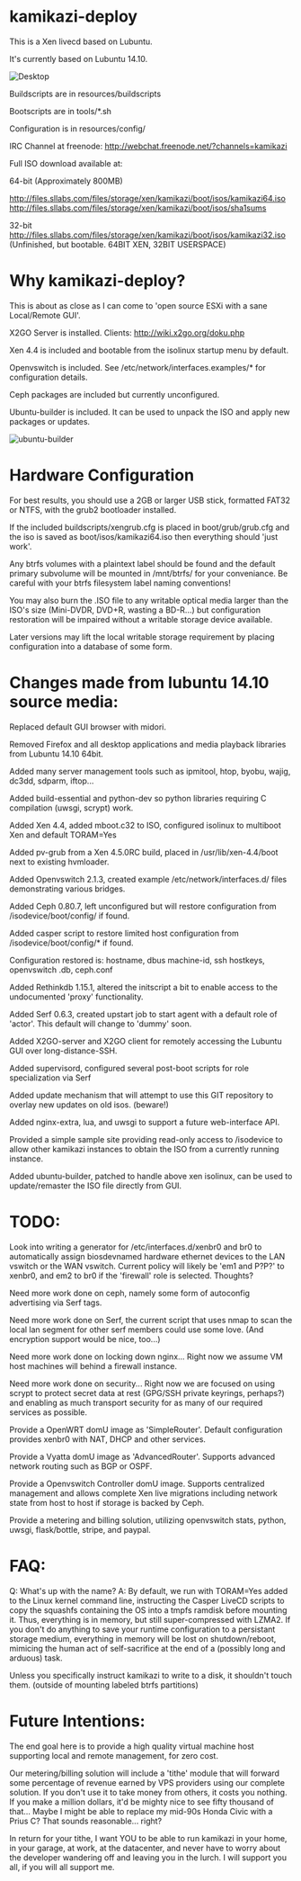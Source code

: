 kamikazi-deploy
===============

This is a Xen livecd based on Lubuntu.

It's currently based on Lubuntu 14.10.

![Desktop](http://files.sllabs.com/files/long-term/screenshots/kamikazi/kamikazi-builder-14.10-2015-02-04-00-35-08.png)

Buildscripts are in resources/buildscripts

Bootscripts are in tools/*.sh

Configuration is in resources/config/

IRC Channel at freenode:
http://webchat.freenode.net/?channels=kamikazi

Full ISO download available at:

64-bit (Approximately 800MB)

http://files.sllabs.com/files/storage/xen/kamikazi/boot/isos/kamikazi64.iso
http://files.sllabs.com/files/storage/xen/kamikazi/boot/isos/sha1sums

32-bit
http://files.sllabs.com/files/storage/xen/kamikazi/boot/isos/kamikazi32.iso
(Unfinished, but bootable. 64BIT XEN, 32BIT USERSPACE)

Why kamikazi-deploy?
===============

This is about as close as I can come to 'open source ESXi with a sane Local/Remote GUI'.

X2GO Server is installed. Clients: http://wiki.x2go.org/doku.php

Xen 4.4 is included and bootable from the isolinux startup menu by default.

Openvswitch is included. See /etc/network/interfaces.examples/* for configuration details.

Ceph packages are included but currently unconfigured.

Ubuntu-builder is included. It can be used to unpack the ISO and apply new packages or updates.

![ubuntu-builder](http://files.sllabs.com/files/long-term/screenshots/kamikazi/kamikazi-builder-14.10-2015-02-04-22-18-39.png)



Hardware Configuration
===============

For best results, you should use a 2GB or larger USB stick, formatted FAT32 or NTFS, with the grub2 bootloader installed.

If the included buildscripts/xengrub.cfg is placed in boot/grub/grub.cfg and the iso is saved as boot/isos/kamikazi64.iso then everything should 'just work'.

Any btrfs volumes with a plaintext label should be found and the default primary subvolume will be mounted in /mnt/btrfs/<label> for your conveniance. Be careful with your btrfs filesystem label naming conventions!

You may also burn the .ISO file to any writable optical media larger than the ISO's size (Mini-DVDR, DVD+R, wasting a BD-R...) but configuration restoration will be impaired without a writable storage device available.

Later versions may lift the local writable storage requirement by placing configuration into a database of some form.


Changes made from lubuntu 14.10 source media:
===============

Replaced default GUI browser with midori.

Removed Firefox and all desktop applications and media playback libraries from Lubuntu 14.10 64bit.

Added many server management tools such as ipmitool, htop, byobu, wajig, dc3dd, sdparm, iftop...

Added build-essential and python-dev so python libraries requiring C compilation (uwsgi, scrypt) work.

Added Xen 4.4, added mboot.c32 to ISO, configured isolinux to multiboot Xen and default TORAM=Yes

Added pv-grub from a Xen 4.5.0RC build, placed in /usr/lib/xen-4.4/boot next to existing hvmloader.

Added Openvswitch 2.1.3, created example /etc/network/interfaces.d/ files demonstrating various bridges.

Added Ceph 0.80.7, left unconfigured but will restore configuration from /isodevice/boot/config/ if found.

Added casper script to restore limited host configuration from /isodevice/boot/config/* if found.

Configuration restored is: hostname, dbus machine-id, ssh hostkeys, openvswitch .db, ceph.conf

Added Rethinkdb 1.15.1, altered the initscript a bit to enable access to the undocumented 'proxy' functionality.

Added Serf 0.6.3, created upstart job to start agent with a default role of 'actor'. This default will change to 'dummy' soon.

Added X2GO-server and X2GO client for remotely accessing the Lubuntu GUI over long-distance-SSH.

Added supervisord, configured several post-boot scripts for role specialization via Serf

Added update mechanism that will attempt to use this GIT repository to overlay new updates on old isos. (beware!)

Added nginx-extra, lua, and uwsgi to support a future web-interface API. 

Provided a simple sample site providing read-only access to /isodevice to allow other kamikazi instances to obtain the ISO from a currently running instance.

Added ubuntu-builder, patched to handle above xen isolinux, can be used to update/remaster the ISO file directly from GUI.

TODO:
===============

Look into writing a generator for /etc/interfaces.d/xenbr0 and br0 to automatically assign biosdevnamed hardware ethernet devices to the LAN vswitch or the WAN vswitch. Current policy will likely be 'em1 and P?P?' to xenbr0, and em2 to br0 if the 'firewall' role is selected. Thoughts?

Need more work done on ceph, namely some form of autoconfig advertising via Serf tags.

Need more work done on Serf, the current script that uses nmap to scan the local lan segment for other serf members could use some love. (And encryption support would be nice, too...)

Need more work done on locking down nginx... Right now we assume VM host machines will behind a firewall instance.

Need more work done on security... Right now we are focused on using scrypt to protect secret data at rest (GPG/SSH private keyrings, perhaps?) and enabling as much transport security for as many of our required services as possible.

Provide a OpenWRT domU image as 'SimpleRouter'. Default configuration provides xenbr0 with NAT, DHCP and other services.

Provide a Vyatta domU image as 'AdvancedRouter'. Supports advanced network routing such as BGP or OSPF.

Provide a Openvswitch Controller domU image. Supports centralized management and allows complete Xen live migrations including network state from host to host if storage is backed by Ceph.

Provide a metering and billing solution, utilizing openvswitch stats, python, uwsgi, flask/bottle, stripe, and paypal.

FAQ:
===============

Q: What's up with the name?
A: By default, we run with TORAM=Yes added to the Linux kernel command line, instructing the Casper LiveCD scripts to copy the squashfs containing the OS into a tmpfs ramdisk before mounting it. Thus, everything is in memory, but still super-compressed with LZMA2. If you don't do anything to save your runtime configuration to a persistant storage medium, everything in memory will be lost on shutdown/reboot, mimicing the human act of self-sacrifice at the end of a (possibly long and arduous) task.

Unless you specifically instruct kamikazi to write to a disk, it shouldn't touch them. (outside of mounting labeled btrfs partitions)

Future Intentions:
===============

The end goal here is to provide a high quality virtual machine host supporting local and remote management, for zero cost.

Our metering/billing solution will include a 'tithe' module that will forward some percentage of revenue earned by VPS providers using our complete solution. If you don't use it to take money from others, it costs you nothing. If you make a million dollars, it'd be mighty nice to see fifty thousand of that... Maybe I might be able to replace my mid-90s Honda Civic with a Prius C? That sounds reasonable... right?

In return for your tithe, I want YOU to be able to run kamikazi in your home, in your garage, at work, at the datacenter, and never have to worry about the developer wandering off and leaving you in the lurch. I will support you all, if you will all support me.

